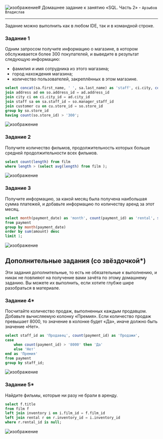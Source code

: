 ![изображение](https://github.com/user-attachments/assets/27d15e90-141d-40e0-b6e2-2c575906837a)# Домашнее задание к занятию «SQL. Часть 2» - `Арзыбов Владислав`


---

Задание можно выполнить как в любом IDE, так и в командной строке.

### Задание 1

Одним запросом получите информацию о магазине, в котором обслуживается более 300 покупателей, и выведите в результат следующую информацию: 
- фамилия и имя сотрудника из этого магазина;
- город нахождения магазина;
- количество пользователей, закреплённых в этом магазине.

```sql
select concat(sa.first_name, ' ', sa.last_name) as 'staff', ci.city, count(so.store_id) as 'customer' from store so
join address ad on so.address_id = ad.address_id
join city ci on ci.city_id = ad.city_id
join staff sa on sa.staff_id = so.manager_staff_id
join customer cu on cu.store_id = so.store_id
group by so.store_id
having count(so.store_id) > '300';
```

![изображение](https://github.com/user-attachments/assets/cda4d5f1-dbb5-46c6-93e9-9f281b41a5ee)


### Задание 2

Получите количество фильмов, продолжительность которых больше средней продолжительности всех фильмов.

```sql
select count(length) from film
where length > (select avg(length) from film );
```

![изображение](https://github.com/user-attachments/assets/dd0e6765-af45-4307-b24c-470779c32f58)


### Задание 3

Получите информацию, за какой месяц была получена наибольшая сумма платежей, и добавьте информацию по количеству аренд за этот месяц.

```sql
select month(payment_date) as 'month', count(payment_id) as 'rental', sum(amount) as 'sum'
from payment
group by month(payment_date)
order by sum(amount) desc
limit 1;
```

![изображение](https://github.com/user-attachments/assets/a7bc933a-0428-4d46-a14a-9892dee0f185)


## Дополнительные задания (со звёздочкой*)
Эти задания дополнительные, то есть не обязательные к выполнению, и никак не повлияют на получение вами зачёта по этому домашнему заданию. Вы можете их выполнить, если хотите глубже шире разобраться в материале.

### Задание 4*

Посчитайте количество продаж, выполненных каждым продавцом. Добавьте вычисляемую колонку «Премия». Если количество продаж превышает 8000, то значение в колонке будет «Да», иначе должно быть значение «Нет».

```sql
select staff_id as 'Продавец', count(payment_id) as 'Продажи',
case
	when count(payment_id) > '8000' then 'Да'
	else 'Нет'
end as 'Премия'
from payment
group by staff_id;
```

![изображение](https://github.com/user-attachments/assets/cf547772-2d23-4d5c-904c-316356d4bb65)


### Задание 5*

Найдите фильмы, которые ни разу не брали в аренду.

```sql
select f.title
from film f
left join inventory i on i.film_id = f.film_id
left join rental r on r.inventory_id = i.inventory_id
where r.rental_id is null;
```

![изображение](https://github.com/user-attachments/assets/2860511c-754c-4703-a1f6-fd83e553e12d)

